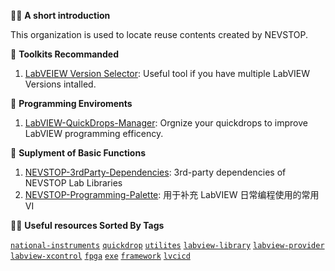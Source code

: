 🙋‍♀️ **A short introduction**

This organization is used to locate reuse contents created by NEVSTOP.

🧙 **Toolkits Recommanded**

1. [LabVEIEW Version Selector](https://github.com/NEVSTOP-LAB/LabVIEW-Version-Selector): Useful tool if you have multiple LabVIEW Versions intalled.

🧙 **Programming Enviroments**

1. [LabVIEW-QuickDrops-Manager](https://github.com/NEVSTOP-LAB/LabVIEW-QuickDrops-Manager): Orgnize your quickdrops to improve LabVIEW programming efficency. 

🧙 **Suplyment of Basic Functions**

1. [NEVSTOP-3rdParty-Dependencies](https://github.com/NEVSTOP-LAB/NEVSTOP-3rdParty-Dependencies): 3rd-party dependencies of NEVSTOP Lab Libraries
2. [NEVSTOP-Programming-Palette](https://github.com/NEVSTOP-LAB/NEVSTOP-Programming-Palette): 用于补充 LabVIEW 日常编程使用的常用VI 

👩‍💻 **Useful resources Sorted By Tags** 

[`national-instruments`](https://github.com/search?q=topic%3Anational-instruments+org%3ANEVSTOP-LAB&type=Repositories)
[`quickdrop`](https://github.com/search?q=topic%3Aquickdrop+org%3ANEVSTOP-LAB&type=Repositories)
[`utilites`](https://github.com/search?q=topic%3Autilites+org%3ANEVSTOP-LAB&type=Repositories)
[`labview-library`](https://github.com/search?q=topic%3Alabview-library+org%3ANEVSTOP-LAB+fork%3Atrue&type=repositories)
[`labview-provider`](https://github.com/search?q=topic%3Alabview-provider+org%3ANEVSTOP-LAB+fork%3Atrue&type=repositories)
[`labview-xcontrol`](https://github.com/search?q=topic%3Alabview-xcontrol+org%3ANEVSTOP-LAB+fork%3Atrue&type=repositories)
[`fpga`](https://github.com/search?q=topic%3Afpga+org%3ANEVSTOP-LAB+fork%3Atrue&type=repositories)
[`exe`](https://github.com/search?q=topic%3Aexe+org%3ANEVSTOP-LAB+fork%3Atrue&type=repositories)
[`framework`](https://github.com/search?q=topic%3Aframework+org%3ANEVSTOP-LAB+fork%3Atrue&type=repositories)
[`lvcicd`](https://github.com/search?q=topic%3Alvcicd+org%3ANEVSTOP-LAB+fork%3Atrue&type=repositories)

<!--

**Here are some ideas to get you started:**

🙋‍♀️ A short introduction - what is your organization all about?
🌈 Contribution guidelines - how can the community get involved?
🍿 Fun facts - what does your team eat for breakfast?
🧙 Remember, you can do mighty things with the power of [Markdown](https://docs.github.com/github/writing-on-github/getting-started-with-writing-and-formatting-on-github/basic-writing-and-formatting-syntax)
-->

